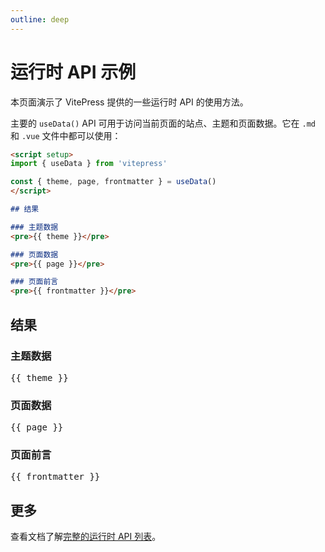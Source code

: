 ```yaml
---
outline: deep
---
```


# 运行时 API 示例

本页面演示了 VitePress 提供的一些运行时 API 的使用方法。

主要的 `useData()` API 可用于访问当前页面的站点、主题和页面数据。它在 `.md` 和 `.vue` 文件中都可以使用：

```md
<script setup>
import { useData } from 'vitepress'

const { theme, page, frontmatter } = useData()
</script>

## 结果

### 主题数据
<pre>{{ theme }}</pre>

### 页面数据
<pre>{{ page }}</pre>

### 页面前言
<pre>{{ frontmatter }}</pre>
```

<script setup>
import { useData } from 'vitepress'

const { site, theme, page, frontmatter } = useData()
</script>

## 结果

### 主题数据
<pre>{{ theme }}</pre>

### 页面数据
<pre>{{ page }}</pre>

### 页面前言
<pre>{{ frontmatter }}</pre>

## 更多

查看文档了解[完整的运行时 API 列表](https://vitepress.dev/reference/runtime-api#usedata)。
